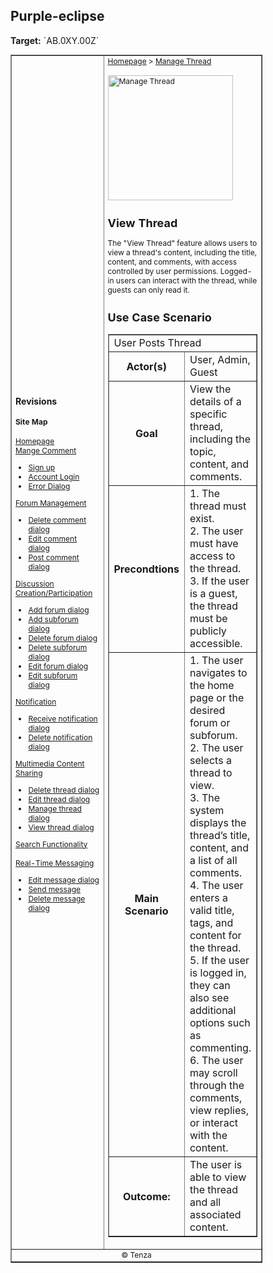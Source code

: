 

<h2>Purple-eclipse</h2>
<p><strong>Target:</strong> `AB.0XY.00Z`</p>

<table border="1" cellpadding="0" cellspacing="0" style="width: 80%; font-size: 12px;">
    <tr style="width: 70%;">
        <td>
            <h3>Revisions</h3>
            <h4 style="list-style-type: none; padding-left: 0;">Site Map</h4>
            <a href="">Homepage</a>
            <br>
            <a href="">Mange Comment</a>
            <ul>
                <li><a href="docs/authenticate-user/account-signup.md">Sign up</a></li>
                <li><a href="docs/authenticate-user/account-login.md">Account Login</a></li>
                <li><a href="docs/authenticate-user/error-dialog.md">Error Dialog</a></li>
            </ul>
            <a href="">Forum Management</a>
            <ul>
                <li><a href="docs/manage-comment/delete-comment.md">Delete comment dialog</a></li>
                <li><a href="docs/manage-comment/edit-comment.md">Edit comment dialog</a></li>
                <li><a href="docs/manage-comment/post-comment.md">Post comment dialog</a></li>
            </ul>
            <a href="">Discussion Creation/Participation</a>
            <ul>
                <li><a href="docs/manage-forum/add-forum.md">Add forum dialog</a></li>
                <li><a href="docs/manage-forum/add-subforum.md">Add subforum dialog</a></li>
                <li><a href="docs/manage-forum/delete-forum.md">Delete forum dialog</a></li>
                <li><a href="docs/manage-forum/delete-subforum.md">Delete subforum dialog</a></li>
                <li><a href="docs/manage-forum/edit-forum.md">Edit forum dialog</a></li>
                <li><a href="docs/manage-forum/edit-subforum.md">Edit subforum dialog</a></li>
            </ul>
            <a href="">Notification</a>
            <ul>
                <li><a href="docs/manage-notification/receive-notification.md">Receive notification dialog</a></li>
                <li><a href="docs/manage-notification/delete-notification.md">Delete notification dialog</a></li>
            </ul>
            <a href="">Multimedia Content Sharing</a>
            <ul>
                <li><a href="docs/manage-thread/delete-thread.md">Delete thread dialog</a></li>
                <li><a href="docs/manage-thread/edit-thread.md">Edit thread dialog</a></li>
                <li><a href="docs/manage-thread/manage-thread.md">Manage thread dialog</a></li>
                <li><a href="docs/manage-thread/view-thread.md">View thread dialog</a></li>
            </ul>
            <a href="">Search Functionality</a>
            <br><br>
            <a href="">Real-Time Messaging</a>
            <ul>
                <li><a href="docs/manage-message/edit-message.md">Edit message dialog</a></li>
                <li><a href="docs/manage-message/send-message.md">Send message</a></li>
                <li><a href="docs/manage-message/delete-message.md">Delete message dialog</a></li>
            </ul>
        </td>
        <td valign="top" style="width: 30%;">
            <a href="https://github.com/Davidty143/purple-eclipse/blob/main/docs/homepage/homepage.md">Homepage</a> &gt;
            <a href="https://github.com/Davidty143/purple-eclipse/tree/main/docs/manage-thread">Manage Thread</a>
            <br><br>
            <img src="https://github.com/user-attachments/assets/d557f3f8-536c-4ed7-8990-4fff6e8f81c6" alt="Manage Thread" width="200">
            <h2>View Thread</h2>
            <p>The "View Thread" feature allows users to view a thread's content, including the title, content, and comments, with access controlled by user permissions.
              Logged-in users can interact with the thread, while guests can only read it.
           </p>
            <h2>Use Case Scenario</h2>
            <table border="1">
                <tr>
                    <td colspan="2" align="left">
                     User Posts Thread
                    </td>
                </tr>
                <tr>
                    <th>Actor(s)</th>
                    <td>User, Admin, Guest</td>
                </tr>
              <tr>
                <th>Goal</th>
                <td>View the details of a specific thread, including the topic, content, and comments.
              </td>
              </tr>  
                <tr>
                    <th>Precondtions</th>
                    <td>
                          1. The thread must exist.<br>
                          2. The user must have access to the thread.<br>
                          3. If the user is a guest, the thread must be publicly accessible.
                    </td>
                </tr>
                <tr>
                    <th>Main Scenario</th>
                    <td>
                        1. The user navigates to the home page or the desired forum or subforum.
                        <br>
                        2. The user selects a thread to view.
                        <br>
                        3. The system displays the thread’s title, content, and a list of all comments.
                          <br>
                        4. The user enters a valid title, tags, and content for the thread.
                        <br>
                        5. If the user is logged in, they can also see additional options such as commenting.
                        <br>            
                        6. The user may scroll through the comments, view replies, or interact with the content.
                    </td>
                </tr>
                <tr>
                    <th>Outcome: </th>
                    <td>The user is able to view the thread and all associated content.
                </td>
                </tr>
            </table>   
          <tr>
              <td colspan="2" align="center">
                  © Tenza
              </td>
          </tr>
</table>
